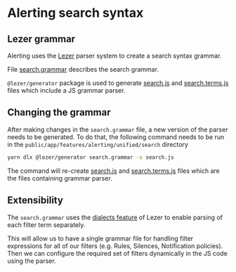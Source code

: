 # Alerting search syntax

## Lezer grammar

Alerting uses the [Lezer](https://lezer.codemirror.net/) parser system to create a search syntax grammar.

File [search.grammar](search.grammar) describes the search grammar.

`@lezer/generator` package is used to generate [search.js](search.js) and [search.terms.js](search.terms.js) files which include a JS grammar parser.

## Changing the grammar

After making changes in the `search.grammar` file, a new version of the parser needs to be generated.
To do that, the following command needs to be run in the `public/app/features/alerting/unified/search` directory

``` sh
yarn dlx @lezer/generator search.grammar -o search.js
```

The command will re-create [search.js](search.js) and [search.terms.js](search.terms.js) files which are the files containing grammar parser.

## Extensibility

The `search.grammar` uses the [dialects feature](https://lezer.codemirror.net/docs/guide/#dialects) of Lezer to enable parsing of each filter term separately.

This will allow us to have a single grammar file for handling filter expressions for all of our filters (e.g. Rules, Silences, Notification policies).
Then we can configure the required set of filters dynamically in the JS code using the parser.
